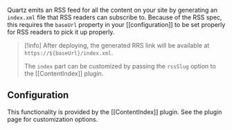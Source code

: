 Quartz emits an RSS feed for all the content on your site by generating an `index.xml` file that RSS readers can subscribe to. Because of the RSS spec, this requires the `baseUrl` property in your [[configuration]] to be set properly for RSS readers to pick it up properly.

> [!info]
> After deploying, the generated RRS link will be available at `https://${baseUrl}/index.xml`.
>
> The `index` part can be customized by passing the `rssSlug` option to the [[ContentIndex]] plugin.

## Configuration

This functionality is provided by the [[ContentIndex]] plugin. See the plugin page for customization options.
